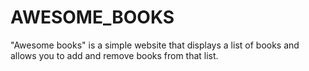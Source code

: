 # AWESOME_BOOKS
"Awesome books" is a simple website that displays a list of books and allows you to add and remove books from that list.
